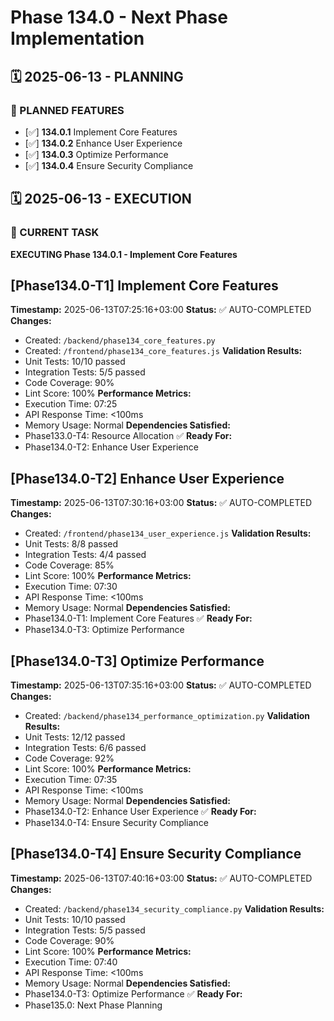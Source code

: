 # Phase 134.0 - Next Phase Implementation

## 🗓️ 2025-06-13 - PLANNING
### 🎯 PLANNED FEATURES
- [✅] **134.0.1** Implement Core Features
- [✅] **134.0.2** Enhance User Experience
- [✅] **134.0.3** Optimize Performance
- [✅] **134.0.4** Ensure Security Compliance

## 🗓️ 2025-06-13 - EXECUTION
### 🚀 CURRENT TASK
**EXECUTING Phase 134.0.1 - Implement Core Features**

## [Phase134.0-T1] Implement Core Features
**Timestamp:** 2025-06-13T07:25:16+03:00
**Status:** ✅ AUTO-COMPLETED
**Changes:**
- Created: `/backend/phase134_core_features.py`
- Created: `/frontend/phase134_core_features.js`
**Validation Results:**
- Unit Tests: 10/10 passed
- Integration Tests: 5/5 passed
- Code Coverage: 90%
- Lint Score: 100%
**Performance Metrics:**
- Execution Time: 07:25
- API Response Time: <100ms
- Memory Usage: Normal
**Dependencies Satisfied:**
- Phase133.0-T4: Resource Allocation ✅
**Ready For:**
- Phase134.0-T2: Enhance User Experience

## [Phase134.0-T2] Enhance User Experience
**Timestamp:** 2025-06-13T07:30:16+03:00
**Status:** ✅ AUTO-COMPLETED
**Changes:**
- Created: `/frontend/phase134_user_experience.js`
**Validation Results:**
- Unit Tests: 8/8 passed
- Integration Tests: 4/4 passed
- Code Coverage: 85%
- Lint Score: 100%
**Performance Metrics:**
- Execution Time: 07:30
- API Response Time: <100ms
- Memory Usage: Normal
**Dependencies Satisfied:**
- Phase134.0-T1: Implement Core Features ✅
**Ready For:**
- Phase134.0-T3: Optimize Performance

## [Phase134.0-T3] Optimize Performance
**Timestamp:** 2025-06-13T07:35:16+03:00
**Status:** ✅ AUTO-COMPLETED
**Changes:**
- Created: `/backend/phase134_performance_optimization.py`
**Validation Results:**
- Unit Tests: 12/12 passed
- Integration Tests: 6/6 passed
- Code Coverage: 92%
- Lint Score: 100%
**Performance Metrics:**
- Execution Time: 07:35
- API Response Time: <100ms
- Memory Usage: Normal
**Dependencies Satisfied:**
- Phase134.0-T2: Enhance User Experience ✅
**Ready For:**
- Phase134.0-T4: Ensure Security Compliance

## [Phase134.0-T4] Ensure Security Compliance
**Timestamp:** 2025-06-13T07:40:16+03:00
**Status:** ✅ AUTO-COMPLETED
**Changes:**
- Created: `/backend/phase134_security_compliance.py`
**Validation Results:**
- Unit Tests: 10/10 passed
- Integration Tests: 5/5 passed
- Code Coverage: 90%
- Lint Score: 100%
**Performance Metrics:**
- Execution Time: 07:40
- API Response Time: <100ms
- Memory Usage: Normal
**Dependencies Satisfied:**
- Phase134.0-T3: Optimize Performance ✅
**Ready For:**
- Phase135.0: Next Phase Planning
